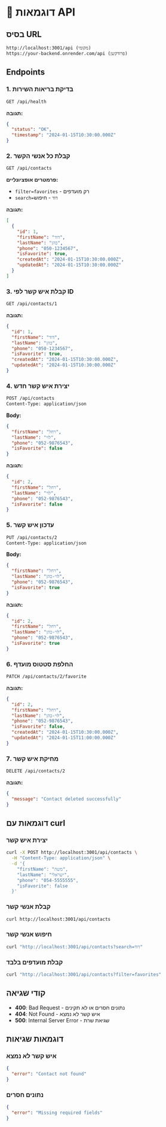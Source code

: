 # 📡 דוגמאות API

## בסיס URL

```
http://localhost:3001/api (מקומי)
https://your-backend.onrender.com/api (פרודקשן)
```

## Endpoints

### 1. בדיקת בריאות השירות

```bash
GET /api/health
```

**תגובה:**

```json
{
  "status": "OK",
  "timestamp": "2024-01-15T10:30:00.000Z"
}
```

### 2. קבלת כל אנשי הקשר

```bash
GET /api/contacts
```

**פרמטרים אופציונליים:**

- `filter=favorites` - רק מועדפים
- `search=דוד` - חיפוש

**תגובה:**

```json
[
  {
    "id": 1,
    "firstName": "דוד",
    "lastName": "כהן",
    "phone": "050-1234567",
    "isFavorite": true,
    "createdAt": "2024-01-15T10:30:00.000Z",
    "updatedAt": "2024-01-15T10:30:00.000Z"
  }
]
```

### 3. קבלת איש קשר לפי ID

```bash
GET /api/contacts/1
```

**תגובה:**

```json
{
  "id": 1,
  "firstName": "דוד",
  "lastName": "כהן",
  "phone": "050-1234567",
  "isFavorite": true,
  "createdAt": "2024-01-15T10:30:00.000Z",
  "updatedAt": "2024-01-15T10:30:00.000Z"
}
```

### 4. יצירת איש קשר חדש

```bash
POST /api/contacts
Content-Type: application/json
```

**Body:**

```json
{
  "firstName": "רחל",
  "lastName": "לוי",
  "phone": "052-9876543",
  "isFavorite": false
}
```

**תגובה:**

```json
{
  "id": 2,
  "firstName": "רחל",
  "lastName": "לוי",
  "phone": "052-9876543",
  "isFavorite": false
}
```

### 5. עדכון איש קשר

```bash
PUT /api/contacts/2
Content-Type: application/json
```

**Body:**

```json
{
  "firstName": "רחל",
  "lastName": "לוי-כהן",
  "phone": "052-9876543",
  "isFavorite": true
}
```

**תגובה:**

```json
{
  "id": 2,
  "firstName": "רחל",
  "lastName": "לוי-כהן",
  "phone": "052-9876543",
  "isFavorite": true
}
```

### 6. החלפת סטטוס מועדף

```bash
PATCH /api/contacts/2/favorite
```

**תגובה:**

```json
{
  "id": 2,
  "firstName": "רחל",
  "lastName": "לוי-כהן",
  "phone": "052-9876543",
  "isFavorite": false,
  "createdAt": "2024-01-15T10:30:00.000Z",
  "updatedAt": "2024-01-15T11:00:00.000Z"
}
```

### 7. מחיקת איש קשר

```bash
DELETE /api/contacts/2
```

**תגובה:**

```json
{
  "message": "Contact deleted successfully"
}
```

## דוגמאות עם curl

### יצירת איש קשר

```bash
curl -X POST http://localhost:3001/api/contacts \
  -H "Content-Type: application/json" \
  -d '{
    "firstName": "משה",
    "lastName": "ישראלי",
    "phone": "054-5555555",
    "isFavorite": false
  }'
```

### קבלת אנשי קשר

```bash
curl http://localhost:3001/api/contacts
```

### חיפוש אנשי קשר

```bash
curl "http://localhost:3001/api/contacts?search=דוד"
```

### קבלת מועדפים בלבד

```bash
curl "http://localhost:3001/api/contacts?filter=favorites"
```

## קודי שגיאה

- **400**: Bad Request - נתונים חסרים או לא תקינים
- **404**: Not Found - איש קשר לא נמצא
- **500**: Internal Server Error - שגיאת שרת

## דוגמאות שגיאות

### איש קשר לא נמצא

```json
{
  "error": "Contact not found"
}
```

### נתונים חסרים

```json
{
  "error": "Missing required fields"
}
```
